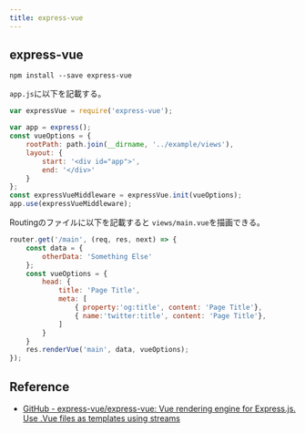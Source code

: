 ```yaml
---
title: express-vue
---
```


## express-vue

```
npm install --save express-vue
```

`app.js`に以下を記載する。

```JavaScript
var expressVue = require('express-vue');

var app = express();
const vueOptions = {
    rootPath: path.join(__dirname, '../example/views'),
    layout: {
        start: '<div id="app">',
        end: '</div>'
    }
};
const expressVueMiddleware = expressVue.init(vueOptions);
app.use(expressVueMiddleware);
```

Routingのファイルに以下を記載すると `views/main.vue`を描画できる。

```JavaScript
router.get('/main', (req, res, next) => {
    const data = {
        otherData: 'Something Else'
    };
    const vueOptions = {
        head: {
            title: 'Page Title',
            meta: [
                { property:'og:title', content: 'Page Title'},
                { name:'twitter:title', content: 'Page Title'},
            ]
        }
    }
    res.renderVue('main', data, vueOptions);
});
```

## Reference
* [GitHub - express-vue/express-vue: Vue rendering engine for Express.js. Use .Vue files as templates using streams](https://github.com/express-vue/express-vue)
